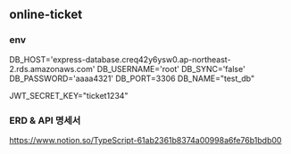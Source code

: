 ## online-ticket

### env

DB_HOST='express-database.creq42y6ysw0.ap-northeast-2.rds.amazonaws.com'
DB_USERNAME='root'
DB_SYNC='false'
DB_PASSWORD='aaaa4321'
DB_PORT=3306
DB_NAME="test_db"

JWT_SECRET_KEY="ticket1234"

### ERD & API 명세서

https://www.notion.so/TypeScript-61ab2361b8374a00998a6fe76b1bdb00
